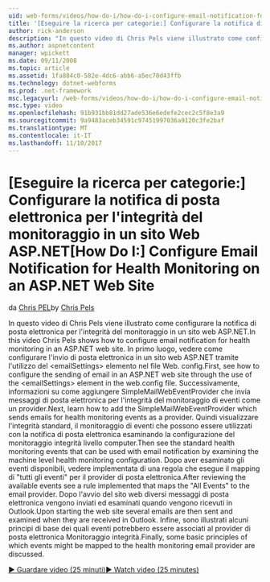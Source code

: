 ```yaml
---
uid: web-forms/videos/how-do-i/how-do-i-configure-email-notification-for-health-monitoring-on-an-aspnet-web-site
title: '[Eseguire la ricerca per categorie:] Configurare la notifica di posta elettronica per il monitoraggio dello stato in un sito Web ASP.NET | Documenti Microsoft'
author: rick-anderson
description: "In questo video di Chris Pels viene illustrato come configurare la notifica di posta elettronica per l'integrità del monitoraggio in un sito web ASP.NET. In primo luogo, vedere come configurare l'invio di e..."
ms.author: aspnetcontent
manager: wpickett
ms.date: 09/11/2008
ms.topic: article
ms.assetid: 1fa884c0-582e-4dc6-abb6-a5ec70d43ffb
ms.technology: dotnet-webforms
ms.prod: .net-framework
msc.legacyurl: /web-forms/videos/how-do-i/how-do-i-configure-email-notification-for-health-monitoring-on-an-aspnet-web-site
msc.type: video
ms.openlocfilehash: 91b931bb81dd27ade536e6edefe2cec2c5f8e3a9
ms.sourcegitcommit: 9a9483aceb34591c97451997036a9120c3fe2baf
ms.translationtype: MT
ms.contentlocale: it-IT
ms.lasthandoff: 11/10/2017
---
```

<a name="how-do-i-configure-email-notification-for-health-monitoring-on-an-aspnet-web-site"></a><span data-ttu-id="e1cc2-104">[Eseguire la ricerca per categorie:] Configurare la notifica di posta elettronica per l'integrità del monitoraggio in un sito Web ASP.NET</span><span class="sxs-lookup"><span data-stu-id="e1cc2-104">[How Do I:] Configure Email Notification for Health Monitoring on an ASP.NET Web Site</span></span>
====================
<span data-ttu-id="e1cc2-105">da [Chris PEL](https://twitter.com/chrispels)</span><span class="sxs-lookup"><span data-stu-id="e1cc2-105">by [Chris Pels](https://twitter.com/chrispels)</span></span>

<span data-ttu-id="e1cc2-106">In questo video di Chris Pels viene illustrato come configurare la notifica di posta elettronica per l'integrità del monitoraggio in un sito web ASP.NET.</span><span class="sxs-lookup"><span data-stu-id="e1cc2-106">In this video Chris Pels shows how to configure email notification for health monitoring in an ASP.NET web site.</span></span> <span data-ttu-id="e1cc2-107">In primo luogo, vedere come configurare l'invio di posta elettronica in un sito web ASP.NET tramite l'utilizzo del &lt;emailSettings&gt; elemento nel file Web. config.</span><span class="sxs-lookup"><span data-stu-id="e1cc2-107">First, see how to configure the sending of email in an ASP.NET web site through the use of the &lt;emailSettings&gt; element in the web.config file.</span></span> <span data-ttu-id="e1cc2-108">Successivamente, informazioni su come aggiungere SimpleMailWebEventProvider che invia messaggi di posta elettronica per l'integrità del monitoraggio di eventi come un provider.</span><span class="sxs-lookup"><span data-stu-id="e1cc2-108">Next, learn how to add the SimpleMailWebEventProvider which sends emails for health monitoring events as a provider.</span></span> <span data-ttu-id="e1cc2-109">Quindi visualizzare l'integrità standard, il monitoraggio di eventi che possono essere utilizzati con la notifica di posta elettronica esaminando la configurazione del monitoraggio integrità livello computer.</span><span class="sxs-lookup"><span data-stu-id="e1cc2-109">Then see the standard health monitoring events that can be used with email notification by examining the machine level health monitoring configuration.</span></span> <span data-ttu-id="e1cc2-110">Dopo aver esaminato gli eventi disponibili, vedere implementata di una regola che esegue il mapping di "tutti gli eventi" per il provider di posta elettronica.</span><span class="sxs-lookup"><span data-stu-id="e1cc2-110">After reviewing the available events see a rule implemented that maps the "All Events" to the email provider.</span></span> <span data-ttu-id="e1cc2-111">Dopo l'avvio del sito web diversi messaggi di posta elettronica vengono inviati ed esaminati quando vengono ricevuti in Outlook.</span><span class="sxs-lookup"><span data-stu-id="e1cc2-111">Upon starting the web site several emails are then sent and examined when they are received in Outlook.</span></span> <span data-ttu-id="e1cc2-112">Infine, sono illustrati alcuni principi di base dei quali eventi potrebbero essere associati al provider di posta elettronica Monitoraggio integrità.</span><span class="sxs-lookup"><span data-stu-id="e1cc2-112">Finally, some basic principles of which events might be mapped to the health monitoring email provider are discussed.</span></span>

[<span data-ttu-id="e1cc2-113">&#9654; Guardare video (25 minuti)</span><span class="sxs-lookup"><span data-stu-id="e1cc2-113">&#9654; Watch video (25 minutes)</span></span>](https://channel9.msdn.com/Blogs/ASP-NET-Site-Videos/how-do-i-configure-email-notification-for-health-monitoring-on-an-aspnet-web-site)
